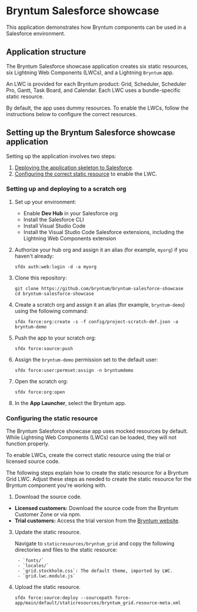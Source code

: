 # Bryntum Salesforce showcase

This application demonstrates how Bryntum components can be used in a Salesforce environment.

## Application structure

The Bryntum Salesforce showcase application creates six static resources, six Lightning Web Components (LWCs), and a Lightning `Bryntum` app.

An LWC is provided for each Bryntum product: Grid, Scheduler, Scheduler Pro, Gantt, Task Board, and Calendar. Each LWC uses a bundle-specific static resource.

By default, the app uses dummy resources. To enable the LWCs, follow the instructions below to configure the correct resources.

## Setting up the Bryntum Salesforce showcase application

Setting up the application involves two steps:

1. [Deploying the application skeleton to Salesforce](https://github.com/bryntum/bryntum-salesforce-showcase#setting-up-and-deploying-to-a-scratch-org).
2. [Configuring the correct static resource](https://github.com/bryntum/bryntum-salesforce-showcase#configuring-the-static-resource) to enable the LWC.

### Setting up and deploying to a scratch org

1. Set up your environment:

    - Enable **Dev Hub** in your Salesforce org
    - Install the Salesforce CLI
    - Install Visual Studio Code
    - Install the Visual Studio Code Salesforce extensions, including the Lightning Web Components extension

2. Authorize your hub org and assign it an alias (for example, `myorg`) if you haven't already:

    ```
    sfdx auth:web:login -d -a myorg
    ```

3. Clone this repository:

    ```
    git clone https://github.com/bryntum/bryntum-salesforce-showcase
    cd bryntum-salesforce-showcase
    ```

4. Create a scratch org and assign it an alias (for example, `bryntum-demo`) using the following command:

    ```
    sfdx force:org:create -s -f config/project-scratch-def.json -a bryntum-demo
    ```

5. Push the app to your scratch org:

    ```
    sfdx force:source:push
    ```

6. Assign the `bryntum-demo` permission set to the default user:

    ```
    sfdx force:user:permset:assign -n bryntumdemo
    ```

7. Open the scratch org:

    ```
    sfdx force:org:open
    ```

8. In the **App Launcher**, select the Bryntum app.

### Configuring the static resource

The Bryntum Salesforce showcase app uses mocked resources by default. While Lightning Web Components (LWCs) can be loaded, they will not function properly. 

To enable LWCs, create the correct static resource using the trial or licensed source code.

The following steps explain how to create the static resource for a Bryntum Grid LWC. Adjust these steps as needed to create the static resource for the Bryntum component you're working with.

1. Download the source code.

- **Licensed customers:** Download the source code from the Bryntum Customer Zone or via npm.
- **Trial customers:** Access the trial version from the [Bryntum website](https://bryntum.com/download/).

3. Update the static resource.

    Navigate to `staticresources/bryntum_grid` and copy the following directories and files to the static resource:
        
        - `fonts/`
        - `locales/`
        - `grid.stockholm.css`: The default theme, imported by LWC.
        - `grid.lwc.module.js`

4. Upload the static resource.

    ```
    sfdx force:source:deploy --sourcepath force-app/main/default/staticresources/bryntum_grid.resource-meta.xml
    ```
